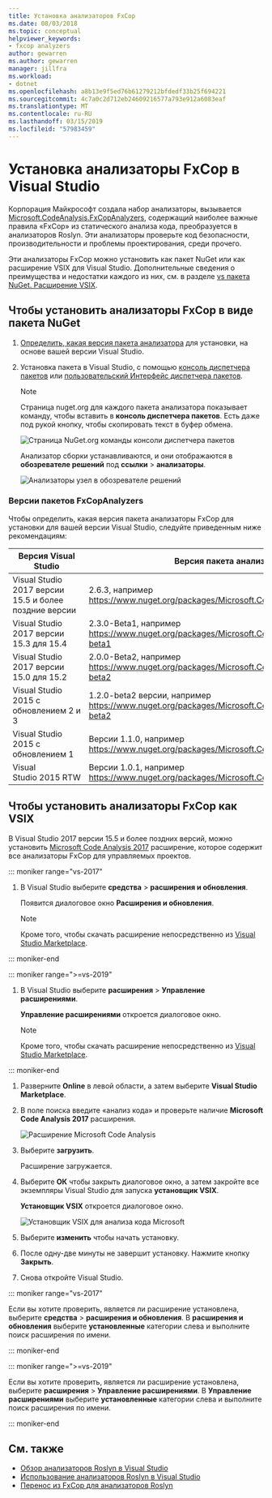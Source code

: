 ```yaml
---
title: Установка анализаторов FxCop
ms.date: 08/03/2018
ms.topic: conceptual
helpviewer_keywords:
- fxcop analyzers
author: gewarren
ms.author: gewarren
manager: jillfra
ms.workload:
- dotnet
ms.openlocfilehash: a8b13e9f5ed76b61279212bfdedf33b25f694221
ms.sourcegitcommit: 4c7a0c2d712eb24609216577a793e912a6083eaf
ms.translationtype: MT
ms.contentlocale: ru-RU
ms.lasthandoff: 03/15/2019
ms.locfileid: "57983459"
---
```

# <a name="install-fxcop-analyzers-in-visual-studio"></a>Установка анализаторы FxCop в Visual Studio

Корпорация Майкрософт создала набор анализаторы, вызывается [Microsoft.CodeAnalysis.FxCopAnalyzers](https://www.nuget.org/packages/Microsoft.CodeAnalysis.FxCopAnalyzers), содержащий наиболее важные правила «FxCop» из статического анализа кода, преобразуется в анализаторов Roslyn. Эти анализаторы проверьте код безопасности, производительности и проблемы проектирования, среди прочего.

Эти анализаторы FxCop можно установить как пакет NuGet или как расширение VSIX для Visual Studio. Дополнительные сведения о преимущества и недостатки каждого из них, см. в разделе [vs пакета NuGet. Расширение VSIX](roslyn-analyzers-overview.md#nuget-package-versus-vsix-extension).

## <a name="to-install-fxcop-analyzers-as-a-nuget-package"></a>Чтобы установить анализаторы FxCop в виде пакета NuGet

1. [Определить, какая версия пакета анализатора](#fxcopanalyzers-package-versions) для установки, на основе вашей версии Visual Studio.

2. Установка пакета в Visual Studio, с помощью [консоль диспетчера пакетов](/nuget/quickstart/install-and-use-a-package-in-visual-studio#package-manager-console) или [пользовательский Интерфейс диспетчера пакетов](/nuget/quickstart/install-and-use-a-package-in-visual-studio#package-manager-console).

   > [!NOTE]
   > Страница nuget.org для каждого пакета анализатора показывает команду, чтобы вставить в **консоль диспетчера пакетов**. Есть даже под рукой кнопку, чтобы скопировать текст в буфер обмена.
   >
   > ![Страница NuGet.org команды консоли диспетчера пакетов](media/nuget-package-manager-command.png)

   Анализатор сборки устанавливаются, и они отображаются в **обозревателе решений** под **ссылки** > **анализаторы**.

   ![Анализаторы узел в обозревателе решений](media/solution-explorer-analyzers-node.png)

### <a name="fxcopanalyzers-package-versions"></a>Версии пакетов FxCopAnalyzers

Чтобы определить, какая версия пакета анализаторы FxCop для установки для вашей версии Visual Studio, следуйте приведенным ниже рекомендациям:

| Версия Visual Studio | Версия пакета анализатора FxCop |
| - | - |
| Visual Studio 2017 версии 15.5 и более поздние версии | 2.6.3, например https://www.nuget.org/packages/Microsoft.CodeAnalysis.FxCopAnalyzers/2.6.3 |
| Visual Studio 2017 версии 15.3 для 15.4 | 2.3.0-Beta1, например https://www.nuget.org/packages/Microsoft.CodeAnalysis.FxCopAnalyzers/2.3.0-beta1 |
| Visual Studio 2017 версии 15.0 для 15.2 | 2.0.0-Beta2, например https://www.nuget.org/packages/Microsoft.CodeAnalysis.FxCopAnalyzers/2.0.0-beta2 |
| Visual Studio 2015 с обновлением 2 и 3 | 1.2.0-beta2 версии, например https://www.nuget.org/packages/Microsoft.CodeAnalysis.FxCopAnalyzers/1.2.0-beta2 |
| Visual Studio 2015 с обновлением 1 | Версии 1.1.0, например https://www.nuget.org/packages/Microsoft.CodeAnalysis.FxCopAnalyzers/1.1. |
| Visual Studio 2015 RTW | Версии 1.0.1, например https://www.nuget.org/packages/Microsoft.CodeAnalysis.FxCopAnalyzers/1.0.1 |

## <a name="to-install-fxcop-analyzers-as-a-vsix"></a>Чтобы установить анализаторы FxCop как VSIX

В Visual Studio 2017 версии 15.5 и более поздних версий, можно установить [Microsoft Code Analysis 2017](https://marketplace.visualstudio.com/items?itemName=VisualStudioPlatformTeam.MicrosoftCodeAnalysis2017) расширение, которое содержит все анализаторы FxCop для управляемых проектов.

::: moniker range="vs-2017"

1. В Visual Studio выберите **средства** > **расширения и обновления**.

   Появится диалоговое окно **Расширения и обновления**.

   > [!NOTE]
   > Кроме того, чтобы скачать расширение непосредственно из [Visual Studio Marketplace](https://marketplace.visualstudio.com/items?itemName=VisualStudioPlatformTeam.MicrosoftCodeAnalysis2017).

::: moniker-end

::: moniker range=">=vs-2019"

1. В Visual Studio выберите **расширения** > **Управление расширениями**.

   **Управление расширениями** откроется диалоговое окно.

   > [!NOTE]
   > Кроме того, чтобы скачать расширение непосредственно из [Visual Studio Marketplace](https://marketplace.visualstudio.com/items?itemName=VisualStudioPlatformTeam.MicrosoftCodeAnalysis2017).

::: moniker-end

1. Разверните **Online** в левой области, а затем выберите **Visual Studio Marketplace**.

1. В поле поиска введите «анализ кода» и проверьте наличие **Microsoft Code Analysis 2017** расширения.

   ![Расширение Microsoft Code Analysis](media/extensions-and-updates-code-analysis.png)

1. Выберите **загрузить**.

   Расширение загружается.

1. Выберите **ОК** чтобы закрыть диалоговое окно, а затем закройте все экземпляры Visual Studio для запуска **установщик VSIX**.

   **Установщик VSIX** откроется диалоговое окно.

   ![Установщик VSIX для анализа кода Microsoft](media/vsix-installer-code-analysis.png)

1. Выберите **изменить** чтобы начать установку.

1. После одну-две минуты не завершит установку. Нажмите кнопку **Закрыть**.

1. Снова откройте Visual Studio.

::: moniker range="vs-2017"

Если вы хотите проверить, является ли расширение установлена, выберите **средства** > **расширения и обновления**. В **расширения и обновления** выберите **установленные** категории слева и выполните поиск расширения по имени.

::: moniker-end

::: moniker range=">=vs-2019"

Если вы хотите проверить, является ли расширение установлена, выберите **расширения** > **Управление расширениями**. В **Управление расширениями** выберите **установленные** категории слева и выполните поиск расширения по имени.

::: moniker-end

## <a name="see-also"></a>См. также

- [Обзор анализаторов Roslyn в Visual Studio](../code-quality/roslyn-analyzers-overview.md)
- [Использование анализаторов Roslyn в Visual Studio](../code-quality/use-roslyn-analyzers.md)
- [Перенос из FxCop для анализаторов Roslyn](../code-quality/fxcop-analyzers.yml)
